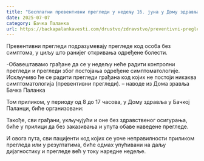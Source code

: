 ```yaml
---
title: "Бесплатни превентивни прегледи у недељу 16. јуна у Дому здравља у Бачкој Паланци"
date: 2025-07-07
category: Бачка Паланка
url: https://backapalankavesti.com/drustvo/zdravstvo/preventivni-pregledi-backa-palanka/
---
```


Превентивни прегледи подразумевају прегледе код особа без симптома, у циљу што ранијег откривања одређене болести.

-Обавештавамо грађане да се у недељу неће радити контролни прегледи и прегледи због постојања одређене симптоматологије. Искључиво ће се радити прегледи грађана код којих не постоји никаква симптоматологија (превентивни прегледи). – наводе из Дома зравља Бачка Паланка

Том приликом, у периоду од 8 до 17 часова, у Дому здравља у Бачкој Паланци, биће организовани:

Такође, сви грађани, укључујући и оне без здравственог осигурања, биће у прилици да без заказивања и упута обаве наведене прегледе.

И овога пута, сви пацијенти код којих се уоче неправилности приликом прегледа или у резултатима, биће одмах упућивани на даљу дијагностику и прегледе већ у току наредне недеље.
